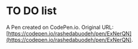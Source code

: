 # TO DO list 

A Pen created on CodePen.io. Original URL: [https://codepen.io/rashedabuodeh/pen/ExNerQN](https://codepen.io/rashedabuodeh/pen/ExNerQN).


